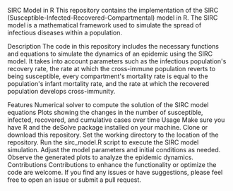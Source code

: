 SIRC Model in R
This repository contains the implementation of the SIRC (Susceptible-Infected-Recovered-Compartmental) model in R. The SIRC model is a mathematical framework used to simulate the spread of infectious diseases within a population.

Description
The code in this repository includes the necessary functions and equations to simulate the dynamics of an epidemic using the SIRC model. It takes into account parameters such as the infectious population's recovery rate, the rate at which the cross-immune population reverts to being susceptible, every compartment's mortality rate is equal to the population's infant mortality rate, and the rate at which the recovered population develops cross-immunity.

Features
Numerical solver to compute the solution of the SIRC model equations
Plots showing the changes in the number of susceptible, infected, recovered, and cumulative cases over time
Usage
Make sure you have R and the deSolve package installed on your machine.
Clone or download this repository.
Set the working directory to the location of the repository.
Run the sirc_model.R script to execute the SIRC model simulation.
Adjust the model parameters and initial conditions as needed.
Observe the generated plots to analyze the epidemic dynamics.
Contributions
Contributions to enhance the functionality or optimize the code are welcome. If you find any issues or have suggestions, please feel free to open an issue or submit a pull request.
